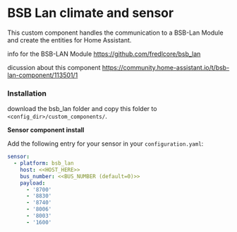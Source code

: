 # BSB Lan climate and sensor 

This custom component handles the communication to a BSB-Lan Module and create the entities for Home Assistant.

info for the BSB-LAN Module
https://github.com/fredlcore/bsb_lan

dicussion about this component
https://community.home-assistant.io/t/bsb-lan-component/113501/1


### Installation

download the bsb_lan folder and
copy this folder to `<config_dir>/custom_components/`.

<B> Sensor component install </B>

Add the following entry for your sensor in your `configuration.yaml`:

```yaml
sensor:
  - platform: bsb_lan
    host: <<HOST_HERE>>
    bus_number: <<BUS_NUMBER (default=0)>>
    payload: 
      - '8700'
      - '8830'
      - '8740'
      - '8006'
      - '8003'
      - '1600'




